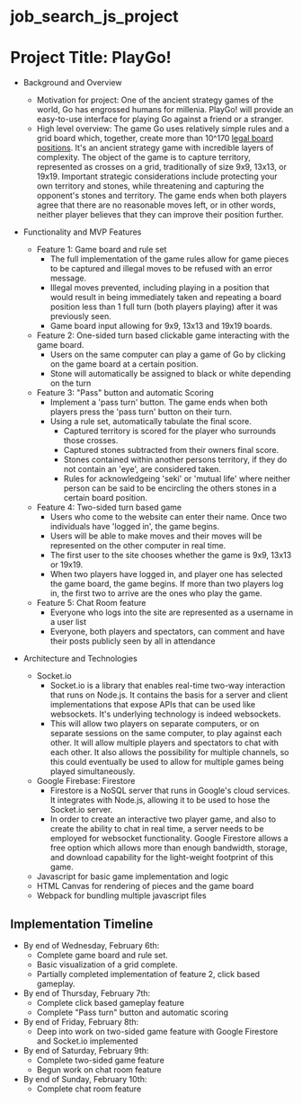 # job_search_js_project

# Project Title: PlayGo!
* Background and Overview
    * Motivation for project: One of the ancient strategy games of the world, Go has engrossed humans for millenia. PlayGo! will provide an easy-to-use interface for playing Go against a friend or a stranger. 
    * High level overview: The game Go uses relatively simple rules and a grid board which, together, create more than 10^170  [legal board positions](https://tromp.github.io/go/legal.html). It's an ancient strategy game with incredible layers of complexity. The object of the game is to capture territory, represented as crosses on a grid, traditionally of size 9x9, 13x13, or 19x19. Important strategic considerations include protecting your own territory and stones, while threatening and capturing the opponent's stones and territory. The game ends when both players agree that there are no reasonable moves left, or in other words, neither player believes that they can improve their position further.
    
* Functionality and MVP Features
    * Feature 1: Game board and rule set
      * The full implementation of the game rules allow for game pieces to be captured and illegal moves to be refused with an error message. 
      * Illegal moves prevented, including playing in a position that would result in being immediately taken and repeating a board position less than 1 full turn (both players playing) after it was previously seen.
      * Game board input allowing for 9x9, 13x13 and 19x19 boards.
    * Feature 2: One-sided turn based clickable game interacting with the game board. 
      * Users on the same computer can play a game of Go by clicking on the game board at a certain position.
      * Stone will automatically be assigned to black or white depending on the turn
    * Feature 3: "Pass" button and automatic Scoring
      * Implement a 'pass turn' button. The game ends when both players press the 'pass turn' button on their turn.
      * Using a rule set, automatically tabulate the final score.
         * Captured territory is scored for the player who surrounds those crosses.
         * Captured stones subtracted from their owners final score. 
         * Stones contained within another persons territory, if they do not contain an 'eye', are considered taken. 
         * Rules for acknowledgeing 'seki' or 'mutual life' where neither person can be said to be encircling the others stones in a certain board position.
     * Feature 4: Two-sided turn based game
       * Users who come to the website can enter their name. Once two individuals have 'logged in', the game begins.
       * Users will be able to make moves and their moves will be represented on the other computer in real time.
       * The first user to the site chooses whether the game is 9x9, 13x13 or 19x19. 
       * When two players have logged in, and player one has selected the game board, the game begins. If more than two players log in, the first two to arrive are the ones who play the game.
     * Feature 5: Chat Room feature
       * Everyone who logs into the site are represented as a username in a user list
       * Everyone, both players and spectators, can comment and have their posts publicly seen by all in attendance
* Architecture and Technologies
    * Socket.io
        * Socket.io is a library that enables real-time two-way interaction that runs on Node.js. It contains the basis for a server and client implementations that expose APIs that can be used like websockets. It's underlying technology is indeed websockets.
        * This will allow two players on separate computers, or on separate sessions on the same computer, to play against each other. It will allow multiple players and spectators to chat with each other. It also allows the possibility for multiple channels, so this could eventually be used to allow for multiple games being played simultaneously.
    * Google Firebase: Firestore
        * Firestore is a NoSQL server that runs in Google's cloud services. It integrates with Node.js, allowing it to be used to hose the Socket.io server.
        * In order to create an interactive two player game, and also to create the ability to chat in real time, a server needs to be employed for websocket functionality. Google Firestore allows a free option which allows more than enough bandwidth, storage, and download capability for the light-weight footprint of this game. 
   * Javascript for basic game implementation and logic
   * HTML Canvas for rendering of pieces and the game board
   * Webpack for bundling multiple javascript files
   
## Implementation Timeline
  * By end of Wednesday, February 6th: 
    * Complete game board and rule set. 
    * Basic visualization of a grid complete.
    * Partially completed implementation of feature 2, click based gameplay. 
  * By end of Thursday, February 7th:
    * Complete click based gameplay feature
    * Complete "Pass turn" button and automatic scoring
  * By end of Friday, February 8th: 
    * Deep into work on two-sided game feature with Google Firestore and Socket.io implemented
  * By end of Saturday, February 9th:
    * Complete two-sided game feature
    * Begun work on chat room feature
  * By end of Sunday, February 10th:
    * Complete chat room feature
